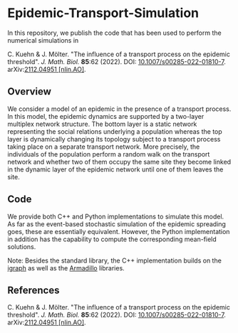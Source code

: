 # Epidemic-Transport-Simulation

In this repository, we publish the code that has been used to perform the numerical simulations in

C. Kuehn & J. Mölter. "The influence of a transport process on the epidemic threshold". *J. Math. Biol.* **85**:62 (2022). DOI: [10.1007/s00285-022-01810-7](https://doi.org/10.1007/s00285-022-01810-7). arXiv:[2112.04951 [nlin.AO]](https://doi.org/10.48550/arXiv.2112.04951).

## Overview

We consider a model of an epidemic in the presence of a transport process. In this model, the epidemic dynamics are supported by a two-layer multiplex network structure. The bottom layer is a static network representing the social relations underlying a population whereas the top layer is dynamically changing its topology subject to a transport process taking place on a separate transport network. More precisely, the individuals of the population perform a random walk on the transport network and whether two of them occupy the same site they become linked in the dynamic layer of the epidemic network until one of them leaves the site.

## Code

We provide both C++ and Python implementations to simulate this model. As far as the event-based stochastic simulation of the epidemic spreading goes, these are essentially equivalent. However, the Python implementation in addition has the capability to compute the corresponding mean-field solutions.

Note: Besides the standard library, the C++ implementation builds on the [igraph](https://igraph.org/) as well as the [Armadillo](http://arma.sourceforge.net/) libraries.

## References

C. Kuehn & J. Mölter. "The influence of a transport process on the epidemic threshold". *J. Math. Biol.* **85**:62 (2022). DOI: [10.1007/s00285-022-01810-7](https://doi.org/10.1007/s00285-022-01810-7). arXiv:[2112.04951 [nlin.AO]](https://doi.org/10.48550/arXiv.2112.04951).

